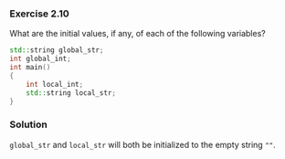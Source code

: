 ### Exercise 2.10

What are the initial values, if any, of each of the following variables?

```cpp
std::string global_str;
int global_int;
int main()
{
    int local_int;
    std::string local_str;
}
```

### Solution

`global_str` and `local_str` will both be initialized to the empty string `""`.
